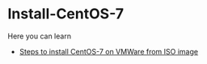 # Install-CentOS-7
<p>Here you can learn</p>
<ul>
<li><a href="https://github.com/ShahbazHaroon/Install-CentOS-7/wiki/Install-CentOS-7-From-ISO-image">Steps to install CentOS-7 on VMWare from ISO image</a></li>
</ul>
